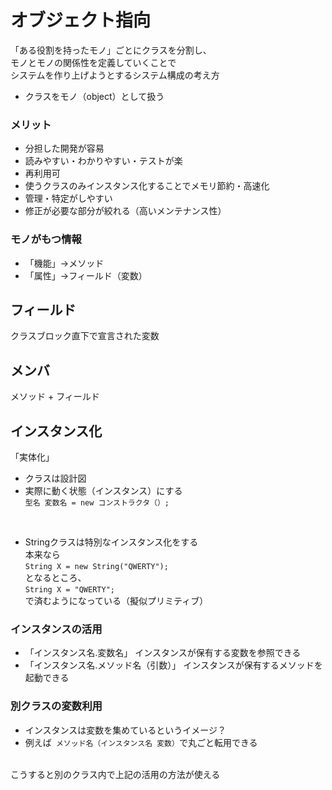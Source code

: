 # オブジェクト指向
「ある役割を持ったモノ」ごとにクラスを分割し、  
モノとモノの関係性を定義していくことで  
システムを作り上げようとするシステム構成の考え方  
- クラスをモノ（object）として扱う  
  
### メリット
- 分担した開発が容易
- 読みやすい・わかりやすい・テストが楽
- 再利用可
- 使うクラスのみインスタンス化することでメモリ節約・高速化
- 管理・特定がしやすい
- 修正が必要な部分が絞れる（高いメンテナンス性）  
  
### モノがもつ情報
- 「機能」→メソッド
- 「属性」→フィールド（変数）  
  
## フィールド
クラスブロック直下で宣言された変数

## メンバ
メソッド + フィールド  
  
## インスタンス化
「実体化」
- クラスは設計図
- 実際に動く状態（インスタンス）にする  
`型名 変数名 = new コンストラクタ（）;`

<br>
  
- Stringクラスは特別なインスタンス化をする  
本来なら  
`String X = new String("QWERTY");`  
となるところ、  
`String X = "QWERTY";`  
で済むようになっている（擬似プリミティブ）  
  
### インスタンスの活用
- 「インスタンス名.変数名」
インスタンスが保有する変数を参照できる
- 「インスタンス名.メソッド名（引数）」
インスタンスが保有するメソッドを起動できる

### 別クラスの変数利用
- インスタンスは変数を集めているというイメージ？
- 例えば` メソッド名（インスタンス名 変数）`で丸ごと転用できる
<br>
こうすると別のクラス内で上記の活用の方法が使える
